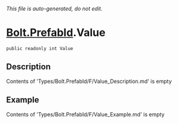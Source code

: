 *This file is auto-generated, do not edit.*

# [Bolt.PrefabId](Types/Bolt.PrefabId.md).Value
`public readonly int Value`
## Description
Contents of 'Types/Bolt.PrefabId/F/Value_Description.md' is empty
## Example
Contents of 'Types/Bolt.PrefabId/F/Value_Example.md' is empty
